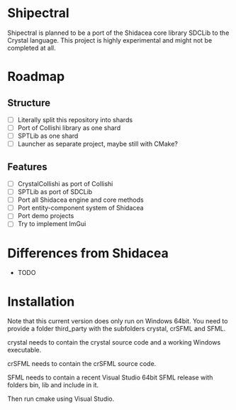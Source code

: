 # Shipectral

Shipectral is planned to be a port of the Shidacea core library SDCLib to the Crystal language.
This project is highly experimental and might not be completed at all.

# Roadmap

## Structure

* [ ] Literally split this repository into shards
* [ ] Port of Collishi library as one shard
* [ ] SPTLib as one shard
* [ ] Launcher as separate project, maybe still with CMake?

## Features

* [ ] CrystalCollishi as port of Collishi
* [ ] SPTLib as port of SDCLib
* [ ] Port all Shidacea engine and core methods
* [ ] Port entity-component system of Shidacea
* [ ] Port demo projects
* [ ] Try to implement ImGui

# Differences from Shidacea

* TODO

# Installation

Note that this current version does only run on Windows 64bit.
You need to provide a folder third_party with the subfolders crystal, crSFML and SFML.

crystal needs to contain the crystal source code and a working Windows executable.

crSFML needs to contain the crSFML source code.

SFML needs to contain a recent Visual Studio 64bit SFML release with folders bin, lib and include in it.

Then run cmake using Visual Studio.
